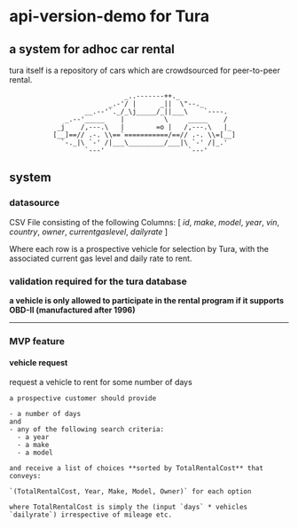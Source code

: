 # api-version-demo for Tura

## a system for adhoc car rental

tura itself is a repository of cars which are crowdsourced for peer-to-peer rental.

                                 _..-------++._
                             _.-'/ |      _||  \"--._
                       __.--'`._/_\j_____/_||___\    `----.
                  _.--'_____    |          \     _____    /
                _j    /,---.\   |        =o |   /,---.\   |_
               [__]==// .-. \\==`===========/==// .-. \\=[__]
                 `-._|\ `-' /|___\_________/___|\ `-' /|_.'     
                       `---'                     `---'

## system

### datasource

CSV File consisting of the following Columns: [ *id*, *make*, *model*, *year*, *vin*, *country*, *owner*, *currentgaslevel*, *dailyrate* ]

Where each row is a prospective vehicle for selection by Tura, with the associated current gas level and daily rate to rent.

### validation required for the tura database

__a vehicle is only allowed to participate in the rental program if it supports OBD-II (manufactured after 1996)__

---

### MVP feature

#### vehicle request

  request a vehicle to rent for some number of days

    a prospective customer should provide
    
    - a number of days
    and
    - any of the following search criteria:
      - a year
      - a make
      - a model
    
    and receive a list of choices **sorted by TotalRentalCost** that conveys:

    `(TotalRentalCost, Year, Make, Model, Owner)` for each option
    
    where TotalRentalCost is simply the (input `days` * vehicles `dailyrate`) irrespective of mileage etc.

